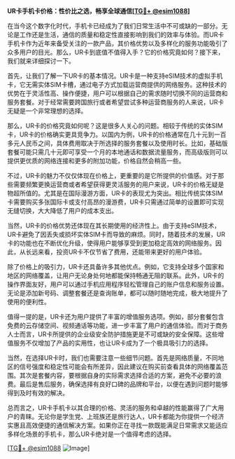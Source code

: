 **UR卡手机卡价格：性价比之选，畅享全球通信[[TG💪+ @esim1088](https://t.me/s/esim1088)]**

在当今这个数字化时代，手机卡已经成为了我们日常生活中不可或缺的一部分。无论是工作还是生活，通信的质量和稳定性直接影响到我们的效率与体验。而UR卡手机卡作为近年来备受关注的一款产品，其价格优势以及多样化的服务功能吸引了众多用户的目光。那么，UR卡到底值不值得入手？它的价格究竟如何？接下来，我们就来详细探讨一下。

首先，让我们了解一下UR卡的基本情况。UR卡是一种支持eSIM技术的虚拟手机卡，它无需实体SIM卡槽，通过电子方式加载运营商提供的网络服务。这种技术的优势在于灵活性高、操作便捷，用户可以根据自己的需求随时切换不同的运营商和服务套餐。对于经常需要跨国旅行或者希望尝试多种运营商服务的人来说，UR卡无疑是一个非常理想的选择。

那么，UR卡的价格究竟如何呢？这是很多人关心的问题。相较于传统的实体SIM卡，UR卡的价格确实更具竞争力。以国内为例，UR卡的价格通常在几十元到一百多元人民币之间，具体费用取决于所选择的服务套餐以及使用时长。比如，基础版套餐可能只需几十元即可享受一个月的本地通话和数据流量服务，而高级版则可以提供更优质的网络连接和更多的附加功能，价格自然会稍高一些。

不过，UR卡的魅力不仅仅体现在价格上，更重要的是它所提供的价值感。对于那些需要频繁更换运营商或者希望获得更灵活服务的用户来说，UR卡的价格无疑是物超所值的。尤其是在国际漫游方面，UR卡的表现尤为突出。相比传统实体SIM卡需要购买多张国际卡或支付高昂的漫游费，UR卡只需通过简单的设置即可实现无缝切换，大大降低了用户的成本支出。

当然，UR卡的价格优势还体现在其长期使用的经济性上。由于支持eSIM技术，UR卡避免了因丢失或损坏实体SIM卡而导致的麻烦。同时，随着技术的发展，UR卡的功能也在不断优化升级，使得用户能够享受到更加稳定高效的网络服务。因此，从长远来看，投资UR卡不仅节省了费用，还能带来更好的用户体验。

除了价格上的吸引力，UR卡还具备许多其他优点。例如，它支持全球多个国家和地区的网络覆盖，让用户无论身处何地都能保持畅通无阻的联系。此外，UR卡的操作界面友好，用户可以通过手机应用程序轻松管理自己的账户信息和服务设置。无论是添加新号码、调整套餐还是查询账单，都可以随时随地完成，极大地提升了使用的便利性。

值得一提的是，UR卡还为用户提供了丰富的增值服务选项。例如，部分套餐包含免费的云存储空间、视频通话等功能，进一步丰富了用户的通信体验。而对于商务人士而言，UR卡所提供的企业级安全防护措施更是不可或缺的安全保障。这些增值服务不仅增加了产品的实用性，也让UR卡成为了一个极具吸引力的选择。

当然，在选择UR卡时，我们也需要注意一些细节问题。首先是网络质量，不同地区的信号强度和稳定性可能会有所差异，因此建议在购买前查看具体的网络覆盖范围。其次是套餐内容，要根据自身的实际需求选择合适的方案，避免不必要的浪费。最后是售后服务，确保选择有良好口碑的品牌和平台，以便在遇到问题时能够得到及时有效的解决。

总而言之，UR卡手机卡以其合理的价格、灵活的服务和卓越的性能赢得了广大用户的青睐。无论你是学生党、上班族还是旅行达人，UR卡都能为你提供一个经济实惠且高效便捷的通信解决方案。如果你正在寻找一款既能满足日常需求又能适应多样化场景的手机卡，那么UR卡绝对是一个值得考虑的选择。

[[TG💪+ @esim1088](https://t.me/s/esim1088) ![Image](https://i.postimg.cc/4NQfJmqS/Snipaste-2025-05-13-00-14-12.png)]
